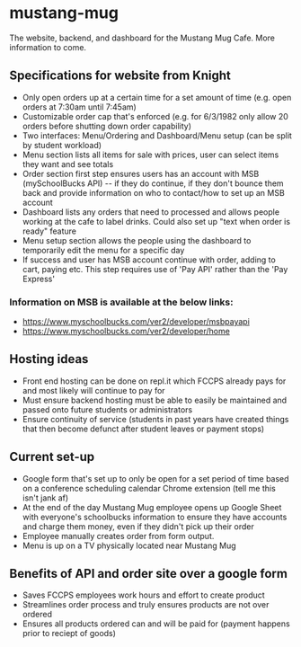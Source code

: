 # mustang-mug
The website, backend, and dashboard for the Mustang Mug Cafe. More information to come. 

## Specifications for website from Knight 
- Only open orders up at a certain time for a set amount of time (e.g. open orders at 7:30am until 7:45am)
- Customizable order cap that's enforced (e.g. for 6/3/1982 only allow 20 orders before shutting down order capability)
- Two interfaces: Menu/Ordering and Dashboard/Menu setup (can be split by student workload) 
- Menu section lists all items for sale with prices, user can select items they want and see totals
- Order section first step ensures users has an account with MSB (mySchoolBucks API) -- if they do continue, if they don't bounce them back and provide information on who to contact/how to set up an MSB account
- Dashboard lists any orders that need to processed and allows people working at the cafe to label drinks. Could also set up "text when order is ready" feature
- Menu setup section allows the people using the dashboard to temporarily edit the menu for a specific day
- If success and user has MSB account continue with order, adding to cart, paying etc. This step requires use of 'Pay API' rather than the 'Pay Express'

### Information on MSB is available at the below links: 

- https://www.myschoolbucks.com/ver2/developer/msbpayapi
- https://www.myschoolbucks.com/ver2/developer/home


## Hosting ideas
- Front end hosting can be done on repl.it which FCCPS already pays for and most likely will continue to pay for 
- Must ensure backend hosting must be able to easily be maintained and passed onto future students or administrators 
- Ensure continuity of service (students in past years have created things that then become defunct after student leaves or payment stops)

## Current set-up
- Google form that's set up to only be open for a set period of time based on a conference scheduling calendar Chrome extension (tell me this isn't jank af)
- At the end of the day Mustang Mug employee opens up Google Sheet with everyone's schoolbucks information to ensure they have accounts and charge them money, even if they didn't pick up their order 
- Employee manually creates order from form output. 
- Menu is up on a TV physically located near Mustang Mug 

## Benefits of API and order site over a google form
- Saves FCCPS employees work hours and effort to create product
- Streamlines order process and truly ensures products are not over ordered
- Ensures all products ordered can and will be paid for (payment happens prior to reciept of goods) 
